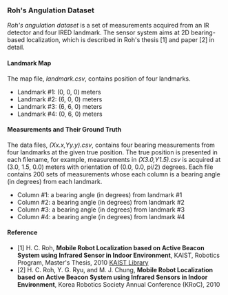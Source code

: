 ### Roh's Angulation Dataset

_Roh's angulation dataset_ is a set of measurements acquired from an IR detector and four IRED landmark. The sensor system aims at 2D bearing-based localization, which is described in Roh's thesis [1] and paper [2] in detail.

#### Landmark Map
The map file, _landmark.csv_, contains position of four landmarks.
 * Landmark #1: (0, 0, 0) meters
 * Landmark #2: (6, 0, 0) meters
 * Landmark #3: (6, 6, 0) meters
 * Landmark #4: (0, 6, 0) meters

#### Measurements and Their Ground Truth
The data files, _(Xx.x,Yy.y).csv_, contains four bearing measurements from four landmarks at the given true position. The true position is presented in each filename, for example, measurements in _(X3.0,Y1.5).csv_ is acquired at (3.0, 1.5, 0.0) meters with orientation of (0.0, 0.0, pi/2) degrees. Each file contains 200 sets of measurements whose each column is a bearing angle (in degrees) from each landmark.
 * Column #1: a bearing angle (in degrees) from landmark #1
 * Column #2: a bearing angle (in degrees) from landmark #2
 * Column #3: a bearing angle (in degrees) from landmark #3
 * Column #4: a bearing angle (in degrees) from landmark #4

#### Reference
 * [1] H. C. Roh, __Mobile Robot Localization based on Active Beacon System using Infrared Sensor in Indoor Environment__, KAIST, Robotics Program, Master's Thesis, 2010 [KAIST Library](http://library.kaist.ac.kr/thesis02/2010/2010M020093169_S1Ver2.pdf)
 * [2] H. C. Roh, Y. G. Ryu, and M. J. Chung, __Mobile Robot Localization based on Active Beacon System using Infrared Sensors in Indoor Environment__, Korea Robotics Society Annual Conference (KRoC), 2010
